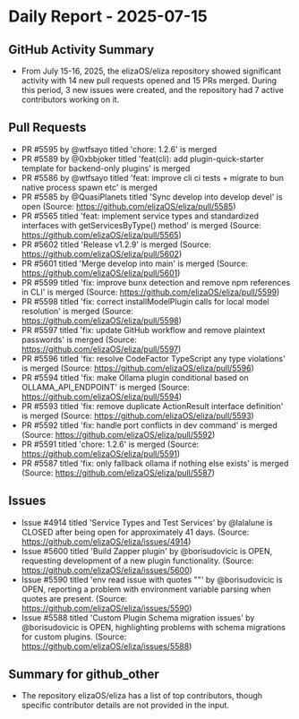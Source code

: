 # Daily Report - 2025-07-15

## GitHub Activity Summary
- From July 15-16, 2025, the elizaOS/eliza repository showed significant activity with 14 new pull requests opened and 15 PRs merged. During this period, 3 new issues were created, and the repository had 7 active contributors working on it.

## Pull Requests
- PR #5595 by @wtfsayo titled 'chore: 1.2.6' is merged
- PR #5589 by @0xbbjoker titled 'feat(cli): add plugin-quick-starter template for backend-only plugins' is merged
- PR #5586 by @wtfsayo titled 'feat: improve cli ci tests + migrate to bun native process spawn etc' is merged
- PR #5585 by @QuasiPlanets titled 'Sync develop into develop devel' is open (Source: https://github.com/elizaOS/eliza/pull/5585)
- PR #5565 titled 'feat: implement service types and standardized interfaces with getServicesByType() method' is merged (Source: https://github.com/elizaOS/eliza/pull/5565)
- PR #5602 titled 'Release v1.2.9' is merged (Source: https://github.com/elizaOS/eliza/pull/5602)
- PR #5601 titled 'Merge develop into main' is merged (Source: https://github.com/elizaOS/eliza/pull/5601)
- PR #5599 titled 'fix: improve bunx detection and remove npm references in CLI' is merged (Source: https://github.com/elizaOS/eliza/pull/5599)
- PR #5598 titled 'fix: correct installModelPlugin calls for local model resolution' is merged (Source: https://github.com/elizaOS/eliza/pull/5598)
- PR #5597 titled 'fix: update GitHub workflow and remove plaintext passwords' is merged (Source: https://github.com/elizaOS/eliza/pull/5597)
- PR #5596 titled 'fix: resolve CodeFactor TypeScript any type violations' is merged (Source: https://github.com/elizaOS/eliza/pull/5596)
- PR #5594 titled 'fix: make Ollama plugin conditional based on OLLAMA_API_ENDPOINT' is merged (Source: https://github.com/elizaOS/eliza/pull/5594)
- PR #5593 titled 'fix: remove duplicate ActionResult interface definition' is merged (Source: https://github.com/elizaOS/eliza/pull/5593)
- PR #5592 titled 'fix: handle port conflicts in dev command' is merged (Source: https://github.com/elizaOS/eliza/pull/5592)
- PR #5591 titled 'chore: 1.2.6' is merged (Source: https://github.com/elizaOS/eliza/pull/5591)
- PR #5587 titled 'fix: only fallback ollama if nothing else exists' is merged (Source: https://github.com/elizaOS/eliza/pull/5587)

## Issues
- Issue #4914 titled 'Service Types and Test Services' by @lalalune is CLOSED after being open for approximately 41 days. (Source: https://github.com/elizaOS/eliza/issues/4914)
- Issue #5600 titled 'Build Zapper plugin' by @borisudovicic is OPEN, requesting development of a new plugin functionality. (Source: https://github.com/elizaOS/eliza/issues/5600)
- Issue #5590 titled 'env read issue with quotes \"\"' by @borisudovicic is OPEN, reporting a problem with environment variable parsing when quotes are present. (Source: https://github.com/elizaOS/eliza/issues/5590)
- Issue #5588 titled 'Custom Plugin Schema migration issues' by @borisudovicic is OPEN, highlighting problems with schema migrations for custom plugins. (Source: https://github.com/elizaOS/eliza/issues/5588)

## Summary for github_other
- The repository elizaOS/eliza has a list of top contributors, though specific contributor details are not provided in the input.